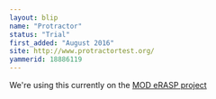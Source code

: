 ```yaml
---
layout: blip
name: "Protractor"
status: "Trial"
first_added: "August 2016"
site: http://www.protractortest.org/
yammerid: 18886119
---
```

We're using this currently on the <a href="http://project-radiator-angular.azurewebsites.net/project/MOD01">MOD eRASP project</a>